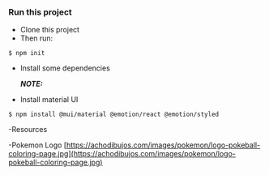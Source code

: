 ### Run this project

- Clone this project
- Then run:
  
```shell
$ npm init
```
- Install some dependencies

  ***NOTE:*** 
- Install material UI
 

```shell
$ npm install @mui/material @emotion/react @emotion/styled
```


-Resources

-Pokemon Logo
[https://achodibujos.com/images/pokemon/logo-pokeball-coloring-page.jpg](https://achodibujos.com/images/pokemon/logo-pokeball-coloring-page.jpg)
